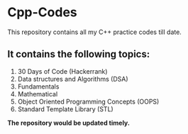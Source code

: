 # Cpp-Codes

This repository contains all my C++ practice codes till date. 

## It contains the following topics:

1. 30 Days of Code (Hackerrank)
2. Data structures and Algorithms (DSA)
3. Fundamentals 
4. Mathematical 
5. Object Oriented Programming Concepts (OOPS)
6. Standard Template Library (STL)


**The repository would be updated timely.**
